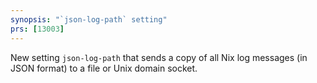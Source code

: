 ```yaml
---
synopsis: "`json-log-path` setting"
prs: [13003]
---
```


New setting `json-log-path` that sends a copy of all Nix log messages (in JSON format) to a file or Unix domain socket.
